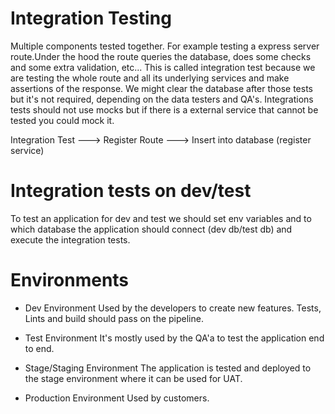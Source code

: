 # Integration Testing

Multiple components tested together.
For example testing a express server route.Under the hood the route queries the database, does some checks and some extra validation, etc...
This is called integration test because we are testing the whole route and all its underlying services and make assertions of the response.
We might clear the database after those tests but it's not required, depending on the data testers and QA's.
Integrations tests should not use mocks but if there is a external service that cannot be tested you could mock it.

Integration Test ---> Register Route ---> Insert into database (register service)

# Integration tests on dev/test

To test an application for dev and test we should set env variables and to which database the application should connect (dev db/test db) and execute the integration tests.

# Environments

- Dev Environment
  Used by the developers to create new features.
  Tests, Lints and build should pass on the pipeline.

- Test Environment
  It's mostly used by the QA'a to test the application end to end.

- Stage/Staging Environment
  The application is tested and deployed to the stage environment where it can be used for UAT.

- Production Environment
  Used by customers.

